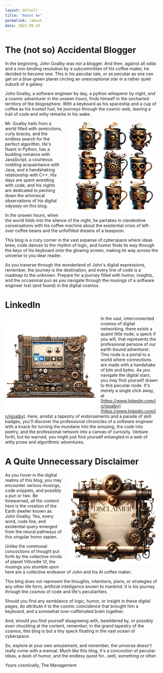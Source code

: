 ```yaml
---
layout: default
title: "About me"
permalink: /about
date: 2023-09-29
---
```


# The (not so) Accidental Blogger

In the beginning, John Goalby was not a blogger. And then, against all odds and a non-binding resolution by a subcommittee of his coffee maker, he decided to become one. This is his peculiar tale, or as peculiar as one can get on a blue-green planet circling an unexceptional star in a rather quiet suburb of a galaxy.

John Goalby, a software engineer by day, a python whisperer by night, and a cosmic adventurer in the unseen hours, finds himself in the uncharted territory of the blogosphere. With a keyboard as his spaceship and a cup of coffee as his trusted fuel, he journeys through the cosmic web, leaving a trail of code and witty remarks in his wake.

<img align="right" src="/assets/skull_coffee.png" alt="Skull Coffee" width="300" style="padding: 0px 0px 15px 15px;">

Mr. Goalby hails from a world filled with semicolons, curly braces, and the endless search for the perfect algorithm. He's fluent in Python, has a budding romance with JavaScript, a courteous nodding acquaintance with Java, and a handshaking relationship with C++. His days are spent wrestling with code, and his nights are dedicated to penning down the whimsical observations of his digital odyssey on this blog.

In the unseen hours, when the world folds into the silence of the night, he partakes in clandestine conversations with his coffee machine about the existential crisis of left-over coffee beans and the unfulfilled dreams of a teaspoon.

This blog is a cozy corner in the vast expanse of cyberspace where ideas brew, code dances to the rhythm of logic, and humor finds its way through the keys of his keyboard onto the glowing screen, making its way across the universe to you dear reader.

As you traverse through the wonderland of John's digital expressions, remember, the journey is the destination, and every line of code is a roadmap to the unknown. Prepare for a journey filled with humor, insights, and the occasional pun as you navigate through the musings of a software engineer lost (and found) in the digital cosmos.

# LinkedIn

<img align="left" src="/assets/linkedin_machine.png" alt="LinkedIn Machine" width="300" style="padding: 15px 15px 0px 0px;">

In the vast, interconnected cosmos of digital networking, there exists a quaint little node, a speck if you will, that represents the professional persona of our earth-bound adventurer. This node is a portal to a world where connections are made with a handshake of bits and bytes. As you navigate the digital stars, you may find yourself drawn to this peculiar node. It's merely a single click away, at [https://www.linkedin.com/in/jgoalby](https://www.linkedin.com/in/jgoalby). Here, amidst a tapestry of endorsements and a parade of skill badges, you'll discover the professional chronicles of a software engineer with a knack for turning the mundane into the amusing, the code into poetry, and the professional network into a canvas of curiosity. Venture forth, but be warned, you might just find yourself entangled in a web of witty prose and algorithmic adventures.

# A Quite Unnecessary Disclaimer

<img align="right" src="/assets/disclaimer.png" alt="Disclaimer" width="300" style="padding: 0px 0px 15px 15px;">

As you hover in the digital realms of this blog, you may encounter various musings, code snippets, and possibly a pun or two. Be forewarned, all the content here is the creation of the Earth dweller known as John Goalby. Yes, every word, code line, and existential query emerged from the neural pathways of this singular homo sapien.

Unlike the communal concoctions of thought put forth by the collective minds of planet Viltvodle VI, the musings you stumble upon here are a collective endeavor of John and his AI coffee maker.

This blog does not represent the thoughts, intentions, plans, or strategies of any other life form, artificial intelligence known to mankind. It is his journey through the cosmos of code and life's peculiarities.

Should you find any semblance of logic, humor, or insight in these digital pages, do attribute it to the cosmic coincidence that brought him a keyboard, and a somewhat over-caffeinated brain together.

And, should you find yourself disagreeing with, bewildered by, or possibly even chuckling at the content, remember, in the grand tapestry of the cosmos, this blog is but a tiny speck floating in the vast ocean of cyberspace.

So, explore at your own amusement, and remember, the universe doesn't really come with a manual. Much like this blog, it's a concoction of peculiar ideas, a dash of humor, and the endless quest for...well, something or other.

Yours cosmically,
The Management
